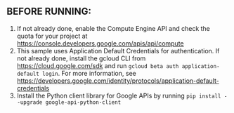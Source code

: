 BEFORE RUNNING:
---------------
1. If not already done, enable the Compute Engine API
   and check the quota for your project at
   https://console.developers.google.com/apis/api/compute
2. This sample uses Application Default Credentials for authentication.
   If not already done, install the gcloud CLI from
   https://cloud.google.com/sdk and run
   `gcloud beta auth application-default login`.
   For more information, see
   https://developers.google.com/identity/protocols/application-default-credentials
3. Install the Python client library for Google APIs by running
   `pip install --upgrade google-api-python-client`

